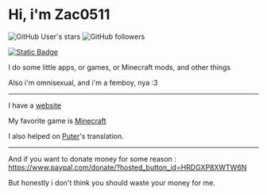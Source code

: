 # Hi, i'm Zac0511

![GitHub User's stars](https://img.shields.io/github/stars/Zac0511?style=flat&logo=github&label=Stars) ![GitHub followers](https://img.shields.io/github/followers/Zac0511?style=flat&logo=github&label=Followers)

[![Static Badge](https://img.shields.io/badge/Visit_my-website-blue?logo=googlechrome&logoColor=white)](https://www.zac0511.com)

I do some little apps, or games, or Minecraft mods, and other things

Also i'm omnisexual, and i'm a femboy, nya :3
***
I have a [website](https://www.zac0511.com)

My favorite game is [Minecraft](https://www.minecraft.net/about-minecraft)

I also helped on [Puter](https://github.com/HeyPuter/puter)'s translation.

***
And if you want to donate money for some reason : https://www.paypal.com/donate/?hosted_button_id=HRDGXP8XWTW6N

But honestly i don't think you should waste your money for me.
